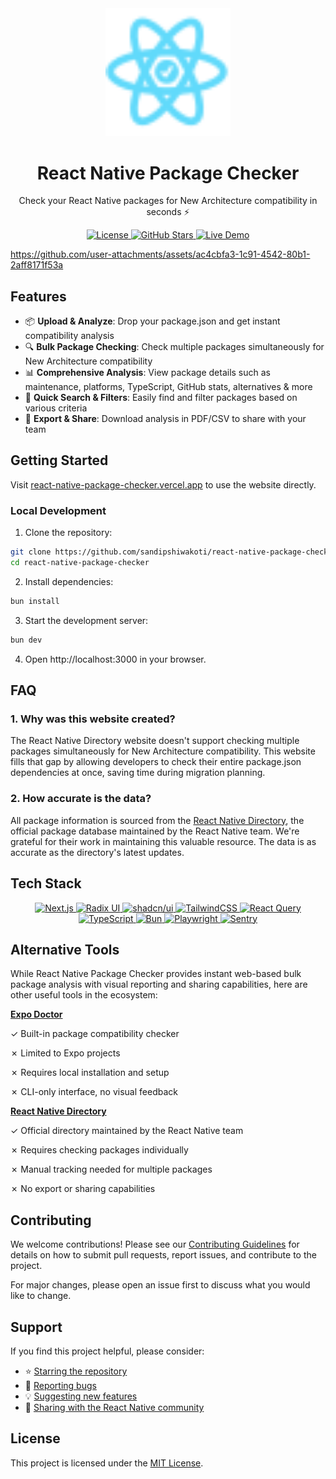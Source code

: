 <div align="center">
  <img src="public/logo.svg" alt="React Native Package Checker Logo" width="200" style="margin-bottom: 0;"/>
  <div style="font-family: 'Inter', sans-serif; margin-top: 0;">
    <h1><strong>React Native Package Checker</strong></h1>
    <p>Check your React Native packages for New Architecture compatibility in seconds ⚡️</p>
  </div>

<p align="center">
    <a href="https://github.com/sandipshiwakoti/react-native-package-checker/blob/main/LICENSE">
      <img src="https://img.shields.io/github/license/sandipshiwakoti/react-native-package-checker" alt="License" />
    </a>
    <a href="https://github.com/sandipshiwakoti/react-native-package-checker/stargazers">
      <img src="https://img.shields.io/github/stars/sandipshiwakoti/react-native-package-checker" alt="GitHub Stars" />
    </a>
    <a href="https://react-native-package-checker.vercel.app">
      <img src="https://img.shields.io/badge/view-live%20demo-blue" alt="Live Demo" />
    </a>
  </p>
</div>

https://github.com/user-attachments/assets/ac4cbfa3-1c91-4542-80b1-2aff8171f53a

## Features

- 📦 **Upload & Analyze**: Drop your package.json and get instant compatibility analysis
- 🔍 **Bulk Package Checking**: Check multiple packages simultaneously for New Architecture compatibility
- 📊 **Comprehensive Analysis**: View package details such as maintenance, platforms, TypeScript, GitHub stats, alternatives & more
- 🔎 **Quick Search & Filters**: Easily find and filter packages based on various criteria
- 💾 **Export & Share**: Download analysis in PDF/CSV to share with your team

## Getting Started

Visit [react-native-package-checker.vercel.app](https://react-native-package-checker.vercel.app) to use the website directly.

### Local Development

1. Clone the repository:

```bash
git clone https://github.com/sandipshiwakoti/react-native-package-checker.git
cd react-native-package-checker
```

2. Install dependencies:

```bash
bun install
```

3. Start the development server:

```bash
bun dev
```

4. Open http://localhost:3000 in your browser.

## FAQ

### 1. Why was this website created?

The React Native Directory website doesn't support checking multiple packages simultaneously for New Architecture compatibility. This website fills that gap by allowing developers to check their entire package.json dependencies at once, saving time during migration planning.

### 2. How accurate is the data?

All package information is sourced from the [React Native Directory](https://reactnative.directory), the official package database maintained by the React Native team. We're grateful for their work in maintaining this valuable resource. The data is as accurate as the directory's latest updates.

## Tech Stack

<p align="center">
  <a href="https://nextjs.org">
    <img src="https://img.shields.io/badge/Next.js-black?style=for-the-badge&logo=next.js&logoColor=white" alt="Next.js" />
  </a>
  <a href="https://www.radix-ui.com">
    <img src="https://img.shields.io/badge/Radix_UI-black?style=for-the-badge&logo=radixui&logoColor=white" alt="Radix UI" />
  </a>
  <a href="https://ui.shadcn.com">
    <img src="https://img.shields.io/badge/shadcn/ui-black?style=for-the-badge&logo=shadcnui&logoColor=white" alt="shadcn/ui" />
  </a>
  <a href="https://tailwindcss.com">
    <img src="https://img.shields.io/badge/Tailwind_CSS-38B2AC?style=for-the-badge&logo=tailwind-css&logoColor=white" alt="TailwindCSS" />
  </a>
  <a href="https://tanstack.com/query">
    <img src="https://img.shields.io/badge/React_Query-FF4154?style=for-the-badge&logo=react-query&logoColor=white" alt="React Query" />
  </a>
  <a href="https://www.typescriptlang.org">
    <img src="https://img.shields.io/badge/TypeScript-007ACC?style=for-the-badge&logo=typescript&logoColor=white" alt="TypeScript" />
  </a>
  <a href="https://bun.sh">
    <img src="https://img.shields.io/badge/Bun-black?style=for-the-badge&logo=bun&logoColor=white" alt="Bun" />
  </a>
   <a href="https://playwright.dev">
    <img src="https://img.shields.io/badge/-playwright-%232EAD33?style=for-the-badge&logo=playwright&logoColor=white" alt="Playwright" />
  </a>
  <a href="https://sentry.io">
    <img src="https://img.shields.io/badge/Sentry-362D59?style=for-the-badge&logo=sentry&logoColor=white" alt="Sentry" />
  </a>
</p>

## Alternative Tools

While React Native Package Checker provides instant web-based bulk package analysis with visual reporting and sharing capabilities, here are other useful tools in the ecosystem:

**[Expo Doctor](https://docs.expo.dev/workflow/doctor/)**

✓ Built-in package compatibility checker

✗ Limited to Expo projects

✗ Requires local installation and setup

✗ CLI-only interface, no visual feedback

**[React Native Directory](https://reactnative.directory)**

✓ Official directory maintained by the React Native team

✗ Requires checking packages individually

✗ Manual tracking needed for multiple packages

✗ No export or sharing capabilities

## Contributing

We welcome contributions! Please see our [Contributing Guidelines](.github/CONTRIBUTING.md) for details on how to submit pull requests, report issues, and contribute to the project.

For major changes, please open an issue first to discuss what you would like to change.

## Support

If you find this project helpful, please consider:

- ⭐️ [Starring the repository](https://github.com/sandipshiwakoti/react-native-package-checker/stargazers)
- 🐛 [Reporting bugs](https://github.com/sandipshiwakoti/react-native-package-checker/issues/new?labels=bug&template=bug_report.md)
- 💡 [Suggesting new features](https://github.com/sandipshiwakoti/react-native-package-checker/issues/new?labels=enhancement&template=feature_request.md)
- 🔄 [Sharing with the React Native community](https://twitter.com/intent/tweet?text=🚀%20Discovered%20a%20great%20tool!%20React%20Native%20Package%20Checker%20helps%20verify%20New%20Architecture%20compatibility%20for%20all%20your%20packages%20in%20seconds%20⚡️%20Try%20it%20out:%20https://react-native-package-checker.vercel.app)

## License

This project is licensed under the [MIT License](https://github.com/sandipshiwakoti/react-native-package-checker/blob/main/LICENSE).
